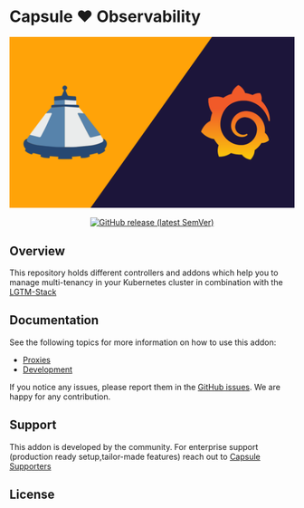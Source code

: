 # Capsule ❤️ Observability

![Capsule Cortex](docs/images/logo.png)

<p align="center">
<a href="https://github.com/peak-scale/observability-tenancy/releases/latest">
  <img alt="GitHub release (latest SemVer)" src="https://img.shields.io/github/v/release/peak-scale/observability-tenancy?sort=semver">
</a>
</p>

## Overview

This repository holds different controllers and addons which help you to manage multi-tenancy in your Kubernetes cluster in combination with the [LGTM-Stack](https://grafana.com/go/webinar/getting-started-with-grafana-lgtm-stack/)

## Documentation

See the following topics for more information on how to use this addon:

- [Proxies](docs/proxy/README.md)
- [Development](docs/development.md)

If you notice any issues, please report them in the [GitHub issues](https://github.com/peak-scale/observability-tenancy/issues/new). We are happy for any contribution.


## Support

This addon is developed by the community. For enterprise support (production ready setup,tailor-made features) reach out to [Capsule Supporters](https://projectcapsule.dev/support/)

## License
